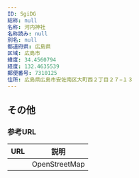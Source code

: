 ```yaml
---
ID: SgiDG
総称: null
名称: 河内神社
名称読み: null
別名: null
都道府県: 広島県
区域: 広島市
緯度: 34.4560794
経度: 132.4635539
郵便番号: 7310125
住所: 広島県広島市安佐南区大町西２丁目２７−１３
---
```


## その他

### 参考URL

| URL | 説明          |
| --- | ------------- |
|     | OpenStreetMap |
